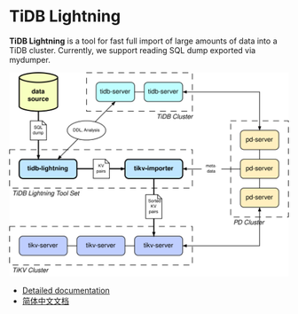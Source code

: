 # TiDB Lightning

**TiDB Lightning** is a tool for fast full import of large amounts of data into a TiDB cluster.
Currently, we support reading SQL dump exported via mydumper.

![](docs/en_US/tidb-lightning.svg)

* [Detailed documentation](docs/en_US/README.md)
* [简体中文文档](docs/zh_CN/README.md)
